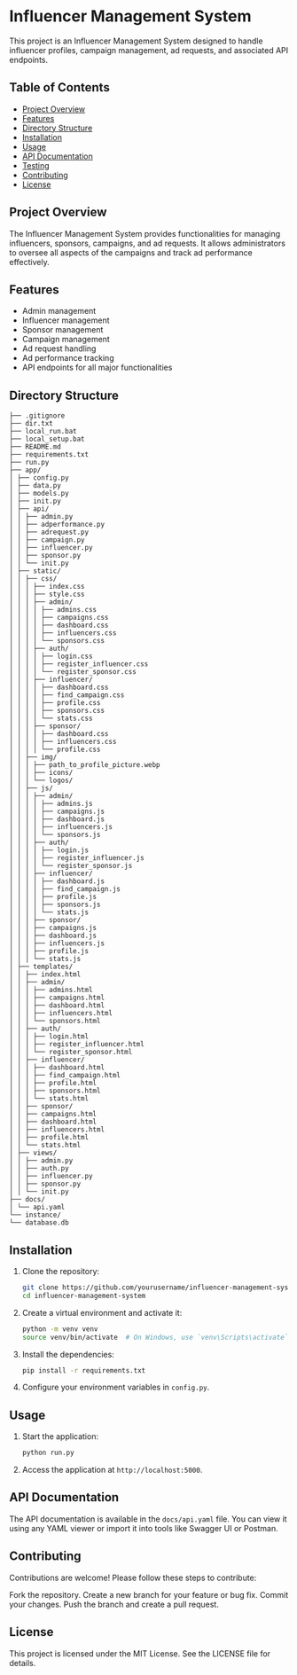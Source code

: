 # Influencer Management System

This project is an Influencer Management System designed to handle influencer profiles, campaign management, ad requests, and associated API endpoints.

## Table of Contents

-   [Project Overview](#project-overview)
-   [Features](#features)
-   [Directory Structure](#directory-structure)
-   [Installation](#installation)
-   [Usage](#usage)
-   [API Documentation](#api-documentation)
-   [Testing](#testing)
-   [Contributing](#contributing)
-   [License](#license)

## Project Overview

The Influencer Management System provides functionalities for managing influencers, sponsors, campaigns, and ad requests. It allows administrators to oversee all aspects of the campaigns and track ad performance effectively.

## Features

-   Admin management
-   Influencer management
-   Sponsor management
-   Campaign management
-   Ad request handling
-   Ad performance tracking
-   API endpoints for all major functionalities

## Directory Structure

```./
├── .gitignore
├── dir.txt
├── local_run.bat
├── local_setup.bat
├── README.md
├── requirements.txt
├── run.py
├── app/
│ ├── config.py
│ ├── data.py
│ ├── models.py
│ ├── init.py
│ ├── api/
│ │ ├── admin.py
│ │ ├── adperformance.py
│ │ ├── adrequest.py
│ │ ├── campaign.py
│ │ ├── influencer.py
│ │ ├── sponsor.py
│ │ └── init.py
│ ├── static/
│ │ ├── css/
│ │ │ ├── index.css
│ │ │ ├── style.css
│ │ │ ├── admin/
│ │ │ │ ├── admins.css
│ │ │ │ ├── campaigns.css
│ │ │ │ ├── dashboard.css
│ │ │ │ ├── influencers.css
│ │ │ │ └── sponsors.css
│ │ │ ├── auth/
│ │ │ │ ├── login.css
│ │ │ │ ├── register_influencer.css
│ │ │ │ └── register_sponsor.css
│ │ │ ├── influencer/
│ │ │ │ ├── dashboard.css
│ │ │ │ ├── find_campaign.css
│ │ │ │ ├── profile.css
│ │ │ │ ├── sponsors.css
│ │ │ │ └── stats.css
│ │ │ ├── sponsor/
│ │ │ │ ├── dashboard.css
│ │ │ │ ├── influencers.css
│ │ │ │ └── profile.css
│ │ ├── img/
│ │ │ ├── path_to_profile_picture.webp
│ │ │ ├── icons/
│ │ │ └── logos/
│ │ ├── js/
│ │ │ ├── admin/
│ │ │ │ ├── admins.js
│ │ │ │ ├── campaigns.js
│ │ │ │ ├── dashboard.js
│ │ │ │ ├── influencers.js
│ │ │ │ └── sponsors.js
│ │ │ ├── auth/
│ │ │ │ ├── login.js
│ │ │ │ ├── register_influencer.js
│ │ │ │ └── register_sponsor.js
│ │ │ ├── influencer/
│ │ │ │ ├── dashboard.js
│ │ │ │ ├── find_campaign.js
│ │ │ │ ├── profile.js
│ │ │ │ ├── sponsors.js
│ │ │ │ └── stats.js
│ │ │ ├── sponsor/
│ │ │ ├── campaigns.js
│ │ │ ├── dashboard.js
│ │ │ ├── influencers.js
│ │ │ ├── profile.js
│ │ │ └── stats.js
│ ├── templates/
│ │ ├── index.html
│ │ ├── admin/
│ │ │ ├── admins.html
│ │ │ ├── campaigns.html
│ │ │ ├── dashboard.html
│ │ │ ├── influencers.html
│ │ │ └── sponsors.html
│ │ ├── auth/
│ │ │ ├── login.html
│ │ │ ├── register_influencer.html
│ │ │ └── register_sponsor.html
│ │ ├── influencer/
│ │ │ ├── dashboard.html
│ │ │ ├── find_campaign.html
│ │ │ ├── profile.html
│ │ │ ├── sponsors.html
│ │ │ └── stats.html
│ │ ├── sponsor/
│ │ ├── campaigns.html
│ │ ├── dashboard.html
│ │ ├── influencers.html
│ │ ├── profile.html
│ │ └── stats.html
│ ├── views/
│ │ ├── admin.py
│ │ ├── auth.py
│ │ ├── influencer.py
│ │ ├── sponsor.py
│ │ └── init.py
├── docs/
│ └── api.yaml
└── instance/
└── database.db
```

## Installation

1. Clone the repository:

    ```sh
    git clone https://github.com/yourusername/influencer-management-system.git
    cd influencer-management-system
    ```

2. Create a virtual environment and activate it:

    ```sh
    python -m venv venv
    source venv/bin/activate  # On Windows, use `venv\Scripts\activate`
    ```

3. Install the dependencies:

    ```sh
    pip install -r requirements.txt
    ```

4. Configure your environment variables in `config.py`.

## Usage

1. Start the application:

    ```sh
    python run.py
    ```

2. Access the application at `http://localhost:5000`.

## API Documentation

The API documentation is available in the `docs/api.yaml` file. You can view it using any YAML viewer or import it into tools like Swagger UI or Postman.

## Contributing

Contributions are welcome! Please follow these steps to contribute:

Fork the repository.
Create a new branch for your feature or bug fix.
Commit your changes.
Push the branch and create a pull request.

## License

This project is licensed under the MIT License. See the LICENSE file for details.
